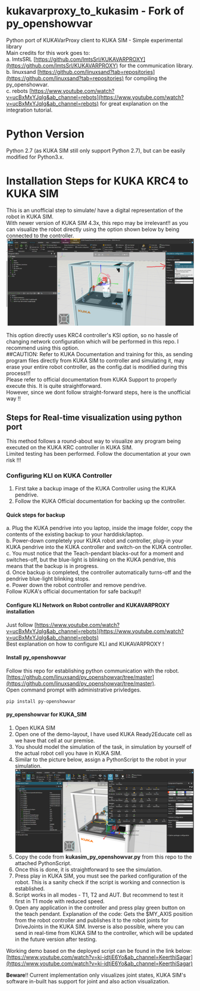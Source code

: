 # kukavarproxy_to_kukasim - Fork of py_openshowvar
Python port of KUKAVarProxy client to KUKA SIM - Simple experimental library <br>
Main credits for this work goes to: <br>
a. lmtsSRL [https://github.com/ImtsSrl/KUKAVARPROXY](https://github.com/ImtsSrl/KUKAVARPROXY) for the communication library. <br>
b. linuxsand [https://github.com/linuxsand?tab=repositories](https://github.com/linuxsand?tab=repositories) for compiling the py_openshowvar. <br>
c. rebots [https://www.youtube.com/watch?v=ucBxMxYJqIg&ab_channel=rebots](https://www.youtube.com/watch?v=ucBxMxYJqIg&ab_channel=rebots) for great explanation on the integration tutorial. <br>
# Python Version
Python 2.7 (as KUKA SIM still only support Python 2.7), but can be easily modified for Python3.x. <br>

# Installation Steps for KUKA KRC4 to KUKA SIM
This is an unofficial step to simulate/ have a digital representation of the robot in KUKA SIM.<br>
With newer version of KUKA SIM 4.3x, this repo may be irrelevant!! as you can visualize the robot directly using the option shown below by being connected to the controller.<br>
 ![alt text](./kuka_sim_to_controller.png)

This option directly uses KRC4 controller's KSI option, so no hassle of changing network configuration which will be performed in this repo. I recommend using this option. <br>
##CAUTION: Refer to KUKA Documentation and training for this, as sending program files directly from KUKA SIM to controller and simulating it, may erase your entire robot controller, as the config.dat is modified during this process!!!<br>
Please refer to official documentation from KUKA Support to properly execute this. It is quite straightforward. <br>
However, since we dont follow straight-forward steps, here is the unofficial way !!<br>

## Steps for Real-time visualization using python port
This method follows a round-about way to visualize any program being executed on the KUKA KRC controller in KUKA SIM.<br>
Limited testing has been performed. Follow the documentation at your own risk !!!<br>

### Configuring KLI on KUKA Controller
1. First take a backup image of the KUKA Controller using the KUKA pendrive.<br>
2. Follow the KUKA Official documentation for backing up the controller.<br>
#### Quick steps for backup
a. Plug the KUKA pendrive into you laptop, inside the image folder, copy the contents of the existing backup to your harddisk/laptop. <br>
b. Power-down completely your KUKA robot and controller, plug-in your KUKA pendrive into the KUKA controller and switch-on the KUKA controller. <br>
c. You must notice that the Teach-pendant blacks-out for a moment and switches-off, but the blue-light is blinking on the KUKA pendrive, this means that the backup is in progress. <br>
d. Once backup is completed, the controller automatically turns-off and the pendrive blue-light blinking stops. <br>
e. Power down the robot controller and remove pendrive. <br>
Follow KUKA's official documentation for safe backup!! <br>

#### Configure KLI Network on Robot controller and KUKAVARPROXY installation
Just follow [https://www.youtube.com/watch?v=ucBxMxYJqIg&ab_channel=rebots](https://www.youtube.com/watch?v=ucBxMxYJqIg&ab_channel=rebots) <br>
Best explanation on how to configure KLI and KUKAVARPROXY !<br>

#### Install py_openshowvar
Follow this repo for establishing python communication with the robot. <br>
[https://github.com/linuxsand/py_openshowvar/tree/master](https://github.com/linuxsand/py_openshowvar/tree/master). <br>
Open command prompt with administrative privledges. <br>
```
pip install py-openshowvar
```

#### py_openshowvar for KUKA_SIM
1. Open KUKA SIM
2. Open one of the demo-layout, I have used KUKA Ready2Educate cell as we have that cell at our premise. <br>
3. You should model the simulation of the task, in simulation by yourself of the actual robot cell you have in KUKA SIM. <br>
4. Similar to the picture below, assign a PythonScript to the robot in your simulation. <br>
 ![alt text](./pythonscript_kuka.png)
5. Copy the code from __kukasim_py_openshowvar.py__ from this repo to the attached PythonScript. <br>
6. Once this is done, it is straightforward to see the simulation. <br>
7. Press play in KUKA SIM, you must see the parked configuration of the robot. This is a sanity check if the script is working and connection is established. <br>
8. Script works in all modes - T1, T2 and AUT. But recommend to test it first in T1 mode with reduced speed.
9. Open any application in the controller and press play green button on the teach pendant.
Explanation of the code: Gets the $MY_AXIS position from the robot controller and publishes it to the robot joints for DriveJoints in the KUKA SIM.
Inverse is also possible, where you can send in real-time from KUKA SIM to the controller, which will be updated in the future version after testing. <br>

Working demo based on the deployed script can be found in the link below:
[https://www.youtube.com/watch?v=ki-idtjE6Yo&ab_channel=KeerthiSagar](https://www.youtube.com/watch?v=ki-idtjE6Yo&ab_channel=KeerthiSagar)

__Beware__!! Current implementation only visualizes joint states, KUKA SIM's software in-built has support for joint and also action visualization.












